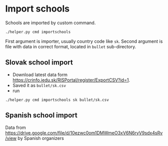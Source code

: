 # Import schools

Schools are imported by custom command.

```shell
./helper.py cmd importschools
```

First argument is importer, usually country code like `sk`. Second argument is file with data in correct format,
located in `bullet` sub-directory.

## Slovak school import

- Download latest data form <https://crinfo.iedu.sk/RISPortal/register/ExportCSV?id=1>.
- Saved it as `bullet/sk.csv`
- run
```shell
./helper.py cmd importschools sk bullet/sk.csv
```


## Spanish school import

Data from <https://drive.google.com/file/d/10ezwc0om1DMWmeO3xV6N6ryV9sdx4sRv/view> by Spanish organizers
